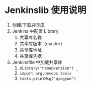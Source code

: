 # Jenkinslib 使用说明

1. 创建/下载共享库
2. Jenkins 中配置 Library
   1. 共享库名称
   2. 共享库版本（master）
   3. 共享库地址
   4. 共享库凭据
3. Jenkinsfile 中加载共享库
   1. `@Library("name@version") _`
   2. `import org.devops.tools`
   3. `tools.printMsg("qingyun")`
